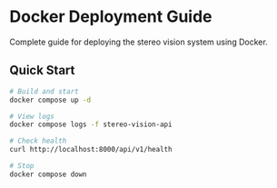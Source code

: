 # Docker Deployment Guide

Complete guide for deploying the stereo vision system using Docker.

## Quick Start
```bash
# Build and start
docker compose up -d

# View logs
docker compose logs -f stereo-vision-api

# Check health
curl http://localhost:8000/api/v1/health

# Stop
docker compose down
